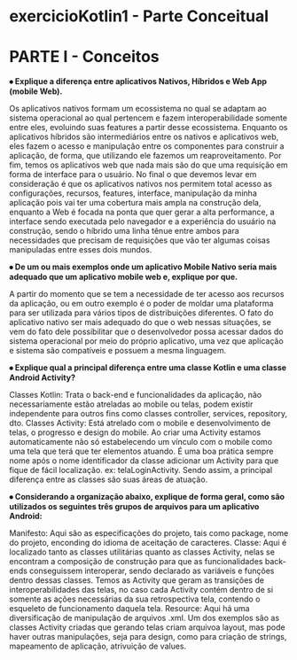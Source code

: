 # exercicioKotlin1 - Parte Conceitual 


<h1>PARTE I - Conceitos</h1>

<b>⦁	Explique a diferença entre aplicativos Nativos, Híbridos e Web App (mobile Web).</b>

Os aplicativos nativos formam um ecossistema no qual se adaptam ao sistema operacional ao qual pertencem e fazem interoperabilidade somente entre eles, evoluindo suas features a partir desse ecossistema. Enquanto os aplicativos híbridos são intermediários entre os nativos e aplicativos web, eles fazem o acesso e manipulação entre os componentes para construir a aplicação, de forma, que utilizando ele fazemos um reaproveitamento. 
Por fim, temos os aplicativos web que nada mais são do que uma requisição em forma de interface para o usuário.
No final o que devemos levar em consideração é que os aplicativos nativos nos permitem total acesso as configurações, recursos, features, interface, manipulação da minha aplicação pois vai ter uma cobertura mais ampla na construção dela, enquanto a Web é focada na ponta que quer gerar a alta performance, a interface sendo executada pelo navegador e a experiência do usuário  na construção, sendo o híbrido uma linha tênue entre ambos para necessidades que precisam de requisições que vão ter algumas coisas manipuladas entre esses dois mundos. 

<b>⦁	De um ou mais exemplos onde um aplicativo Mobile Nativo seria mais adequado que um aplicativo mobile web e,  explique por que. </b>

A partir do momento que se tem a necessidade de ter acesso aos recursos da aplicação, ou em outro exemplo é o poder de moldar uma plataforma para ser utilizada para vários tipos de distribuições diferentes. O fato do aplicativo nativo ser mais adequado do que o web nessas situações, se vem do fato dele possibilitar que o desenvolvedor possa acessar dados do sistema operacional por meio do próprio aplicativo, uma vez que aplicação e sistema são compatíveis e possuem a mesma linguagem.

<b>⦁	Explique qual a principal diferença entre uma classe Kotlin e uma classe Android Activity? </b>

Classes Kotlin: Trata o back-end e funcionalidades da aplicação, não necessariamente estão atreladas ao mobile ou telas, podem existir independente para outros fins como classes controller, services, repository, dto.
Classes Activity:  Está atrelado com o mobile e desenvolvimento de telas, o progresso e design do mobile. Ao criar uma Activity estamos automaticamente não só estabelecendo um vínculo com o mobile como uma tela que terá que ter elementos atuando. É uma boa prática sempre nome após o nome identificador da classe adicionar um Activity para que fique de fácil localização. ex: telaLoginActivity.
Sendo assim, a principal diferença entre as classes são suas áreas de atuação. 

<b>⦁	Considerando a organização abaixo, explique de forma geral, como são utilizados os seguintes três grupos de arquivos para um aplicativo Android:</b>

Manifesto: Aqui são as especificações do projeto, tais como package, nome do projeto, enconding do idioma de aceitação de caracteres.
Classe: Aqui é localizado tanto as classes utilitárias quanto as classes Activity, nelas se encontram a composição de construção para que as funcionalidades back-ends conseguissem interoperar, sendo declarado as variáveis e funções dentro dessas classes. Temos as Activity que geram as transições de interoperabilidades das telas, no caso cada Activity contém dentro de si somente as ações necessárias da sua retrospectiva tela, contendo o esqueleto de funcionamento daquela tela.
Resource: Aqui há uma diversificação de manipulação de arquivos .xml. Um dos exemplos são as classes Activity criadas que gerando telas criam arquivoa layout, mas pode haver outras manipulações, seja para design, como para criação de strings, mapeamento de aplicação, atrivuição de values. 
